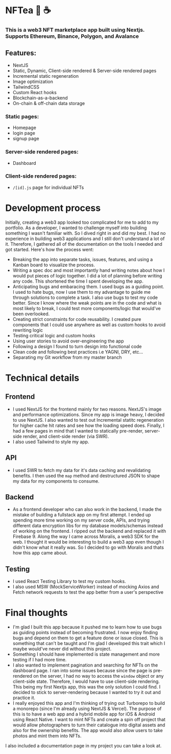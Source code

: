 # NFTea 🐸 ☕

### This is a web3 NFT marketplace app built using Nextjs. Supports Ethereum, Binance, Polygon, and Avalance

## Features:

- NextJS
- Static, Dynamic, Client-side rendered & Server-side rendered pages
- Incremental static regeneration
- Image optimization
- TailwindCSS
- Custom React hooks
- Blockchain-as-a-backend
- On-chain & off-chain data storage

### Static pages:
- Homepage
- login page
- signup page

### Server-side rendered pages:
- Dashboard

### Client-side rendered pages:
- `/[id].js` page for individual NFTs


# Development process

Initially, creating a web3 app looked too complicated for me to add to my portfolio. As a developer, I wanted to challenge myself into building something I wasn't familiar with. So I dived right in and did my best. I had no experience in building web3 applications and I still don't understand a lot of it. Therefore, I gathered all of the documentation on the tools I needed and got started. Here's how the process went: 
- Breaking the app into separate tasks, issues, features, and using a Kanban board to visualize the process. 
- Writing a spec doc and most importantly hand writing notes about how I would put pieces of logic together. I did a lot of planning before writing any code. This shortened the time I spent developing the app.
- Anticipating bugs and embaracing them. I used bugs as a guiding point. I used to hate bugs, now I use them to my advantage to guide me through solutions to complete a task. I also use bugs to test my code better. Since I know where the weak points are in the code and what is most likely to break, I could test more components/logic that would've been overlooked.
- Creating strict constraints for code reusability. I created pure components that I could use anywhere as well as custom hooks to avoid rewriting logic
- Testing critical logic and custom hooks
- Using user stories to avoid over-engineering the app
- Following a design I found to turn design into functional code
- Clean code and following best practices i.e YAGNI, DRY, etc...
- Separating my Git workflow from my master branch


# Technical details

## Frontend
- I used NextJS for the frontend mainly for two reasons. NextJS's image and performance optimizations. Since my app is image heavy, I decided to use NextJS. I also wanted to test out Incremental statitc regeneration for higher cache hit rates and see how the loading speed does. Finally, I had a few pages in mind that I wanted to statically pre-render, server-side render, and client-side render (via SWR).
- I also used Tailwind to style my app. 

## API
- I used SWR to fetch my data for it's data caching and revalidating benefits. I then used the `map` method and destructured JSON to shape my data for my components to consume. 

## Backend
- As a frontend developer who can also work in the backend, I made the mistake of building a fullstack app on my first attempt. I ended up spending more time working on my server code, APIs, and trying different data encryption libs for my database models/schemas instead of working on the frontend. I ripped out the backend and replaced it with Firebase 9. Along the way I came across Moralis, a web3 SDK for the web. I thought it would be interesting to build a web3 app even though I didn't know what it really was. So I decided to go with Moralis and thats how this app came about.

## Testing
- I used React Testing Library to test my custom hooks. 
- I also used MSW (MockServiceWorker) instead of mocking Axios and Fetch network requests to test the app better from a user's perspective


# Final thoughts
- I'm glad I built this app because it pushed me to learn how to use bugs as guiding points instead of becoming frustrated. I now enjoy finding bugs and depend on them to get a feature done or issue closed. This is something that can't be taught and I'm glad I developed this trait which I maybe would've never did without this project.
- Something I should have implemented is state management and more testing if I had more time. 
- I also wanted to implement pagination and searching for NFTs on the dashboard page. I ran into some issues because since the page is pre-rendered on the server, I had no way to access the `window` object or any client-side state. Therefore, I would have to use client-side rendering. This being my first Nextjs app, this was the only solution I could find. I decided to stick to server-rendering because I wanted to try it out and practice it. 
- I really enjoyed this app and I'm thinking of trying out Turborepo to build a monorepo (since I'm already using NextJS & Vercel). The purpose of this is to have a web app and a hybrid mobile app for iOS & Android using React Native. I want to mint NFTs and create a spin off project that would allow photographers to turn their catalogue into digital assets and also for the ownership benefits. The app would also allow users to take photos and mint them into NFTs. 

I also included a documentation page in my project you can take a look at.
